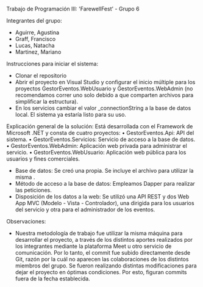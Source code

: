 Trabajo de Programación III: 'FarewellFest' - Grupo 6

Integrantes del grupo:
- Aguirre, Agustina
- Graff, Francisco
- Lucas, Natacha
- Martinez, Mariano

Instrucciones para iniciar el sistema:
- Clonar el repositorio <link>
- Abrir el proyecto en Visual Studio y configurar el inicio múltiple para los proyectos GestorEventos.WebUsuario y GestorEventos.WebAdmin (no recomendamos correr uno solo debido a que comparten archivos para simplificar la estructura).
- En los servicios cambiar el valor _connectionString a la base de datos local.
El sistema ya estaría listo para su uso.

Explicación general de la solución:
Está desarrollada con el Framework de Microsoft .NET y consta de cuatro proyectos:
• GestorEventos.Api: API del sistema.
• GestorEventos.Servicios: Servicio de acceso a la base de datos.
• GestorEventos.WebAdmin: Aplicación web privada para administrar el servicio.
• GestorEventos.WebUsuario: Aplicación web pública para los usuarios y fines comerciales.

- Base de datos: Se creó una propia. Se incluye el archivo para utilizar la misma <link>. 
- Método de acceso a la base de datos: Empleamos Dapper para realizar las peticiones.
- Disposición de los datos a la web: Se utilizó una API REST y dos Web App MVC (Modelo - Vista - Controlador), una dirigida para los usuarios del servicio y otra para el administrador de los eventos.

Observaciones:
- Nuestra metodología de trabajo fue utilizar la misma máquina para desarrollar el proyecto, a través de los distintos aportes realizados por los integrantes mediante la plataforma Meet u otro servicio de comunicación. Por lo tanto, el commit fue subido directamente desde Git, razón por la cuál no aparecen las colaboraciones de los distintos miembros del grupo. 
Se fueron realizando distintas modificaciones para dejar el proyecto en óptimas condiciones. Por esto, figuran commits fuera de la fecha establecida.

